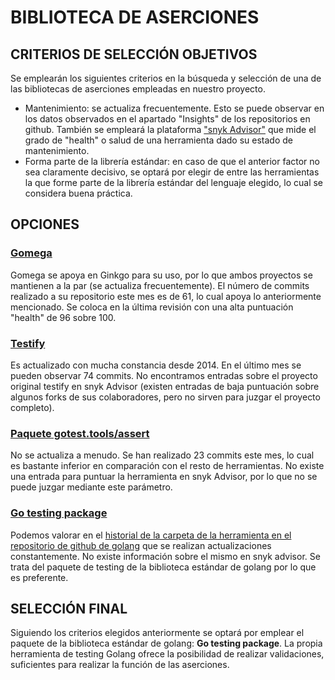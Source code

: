 # BIBLIOTECA DE ASERCIONES

## CRITERIOS DE SELECCIÓN OBJETIVOS

Se emplearán los siguientes criterios en la búsqueda y selección de una de las bibliotecas de aserciones empleadas en nuestro proyecto.

- Mantenimiento: se actualiza frecuentemente. Esto se puede observar en los datos observados en el apartado "Insights" de los repositorios en github. También se empleará la plataforma ["snyk Advisor"](https://snyk.io/advisor/golang) que mide el grado de "health" o salud de una herramienta dado su estado de mantenimiento.
- Forma parte de la librería estándar: en caso de que el anterior factor no sea claramente decisivo, se optará por elegir de entre las herramientas la que forme parte de la librería estándar del lenguaje elegido, lo cual se considera buena práctica.

## OPCIONES

### [Gomega](https://github.com/onsi/gomega)

Gomega se apoya en Ginkgo para su uso, por lo que ambos proyectos se mantienen a la par (se actualiza frecuentemente). El número de commits realizado a su repositorio este mes es de 61, lo cual apoya lo anteriormente mencionado. Se coloca en la última revisión con una alta puntuación "health" de 96 sobre 100.

### [Testify](https://github.com/stretchr/testify)

Es actualizado con mucha constancia desde 2014. En el último mes se pueden observar 74 commits. No encontramos entradas sobre el proyecto original testify en snyk Advisor (existen entradas de baja puntuación sobre algunos forks de sus colaboradores, pero no sirven para juzgar el proyecto completo).

### [Paquete gotest.tools/assert](https://github.com/gotestyourself/gotest.tools)

No se actualiza a menudo. Se han realizado 23 commits este mes, lo cual es bastante inferior en comparación con el resto de herramientas. No existe una entrada para puntuar la herramienta en snyk Advisor, por lo que no se puede juzgar mediante este parámetro.

### [Go testing package](https://pkg.go.dev/testing)

Podemos valorar en el [historial de la carpeta de la herramienta en el repositorio de github de golang](https://github.com/golang/go/commits/master/src/testing) que se realizan actualizaciones constantemente. No existe información sobre el mismo en snyk advisor. Se trata del paquete de testing de la biblioteca estándar de golang por lo que es preferente.

## SELECCIÓN FINAL

Siguiendo los criterios elegidos anteriormente se optará por emplear el paquete de la biblioteca estándar de golang: **Go testing package**. La propia herramienta de testing Golang ofrece la posibilidad de realizar validaciones, suficientes para realizar la función de las aserciones.
